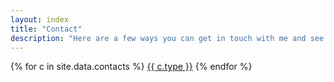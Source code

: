 ```yaml
---
layout: index
title: "Contact"
description: "Here are a few ways you can get in touch with me and see some of my work."
---
```


<div>
{% for c in site.data.contacts %}
<a class="button button-list" href="{{ c.link }}">{{ c.type }}</a>
{% endfor %}
</div>

